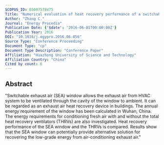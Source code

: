 ```yaml
---
SCOPUS_ID: 85007578475
Title: "Numerical evaluation of heat recovery performance of a switchable exhaust air window"
Author: "Zhang C."
Journal: "Energy Procedia"
Publication Date: {'$date': '2016-06-01T00:00:00Z'}
Publication Year: 2016
DOI: "10.1016/j.egypro.2016.06.056"
Source Type: "Conference Proceeding"
Document Type: "cp"
Document Type Description: "Conference Paper"
Affiliation: "Huazhong University of Science and Technology"
Affiliation Country: "China"
Cited by count: 6
---
```


## Abstract
"Switchable exhaust air (SEA) window allows the exhaust air from HVAC system to be ventilated through the cavity of the window to ambient. It can be regarded as an exhaust air heat recovery device in buildings. The annual energy requirement of the window has been calculated in Wuhan, China. The energy requirements for conditioning fresh air with and without the total heat recovery ventilators (THRVs) are also investigated. Heat recovery performance of the SEA window and the THRVs is compared. Results show that the SEA window can potentially provide alternative solution for recovering the low-grade energy from air-conditioning exhaust air."
